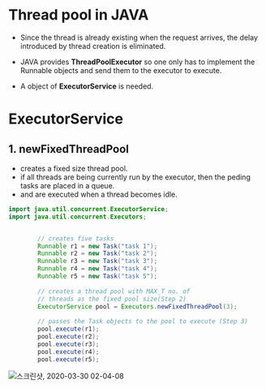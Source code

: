 

# Thread pool in JAVA   


* Since the thread is already existing when the request arrives, the delay introduced by thread creation is eliminated.  

* JAVA provides **ThreadPoolExecutor** so one only has to implement the Runnable objects and send them to the executor to execute.  

* A object of **ExecutorService** is needed.  


# ExecutorService  


## 1. newFixedThreadPool  
  * creates a fixed size thread pool.  
  * if all threads are being currently run by the executor, then the peding tasks are placed in a queue.  
  * and are executed when a thread becomes idle.  
  

```java
import java.util.concurrent.ExecutorService; 
import java.util.concurrent.Executors; 


        // creates five tasks 
        Runnable r1 = new Task("task 1"); 
        Runnable r2 = new Task("task 2"); 
        Runnable r3 = new Task("task 3"); 
        Runnable r4 = new Task("task 4"); 
        Runnable r5 = new Task("task 5");       
          
        // creates a thread pool with MAX_T no. of  
        // threads as the fixed pool size(Step 2) 
        ExecutorService pool = Executors.newFixedThreadPool(3);   
         
        // passes the Task objects to the pool to execute (Step 3) 
        pool.execute(r1); 
        pool.execute(r2); 
        pool.execute(r3); 
        pool.execute(r4); 
        pool.execute(r5); 

```
![스크린샷, 2020-03-30 02-04-08](https://user-images.githubusercontent.com/62331555/77855337-c525c080-722a-11ea-8f82-557030bef6b4.png)  
